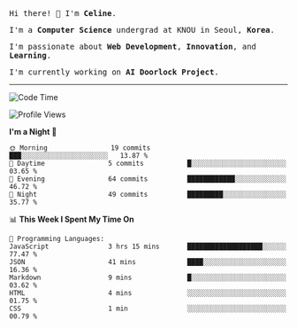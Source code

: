 <p><samp>Hi there! 👋 I'm <b>Celine</b>.</samp></p>
<p><samp>I'm a <b>Computer Science</b> undergrad at KNOU in Seoul, <b>Korea</b>.</samp></p>
<p><samp>I'm passionate about <b>Web Development</b>, <b>Innovation</b>, and <b>Learning</b>.</samp></p>
<p><samp>I'm currently working on <b>AI Doorlock Project</b>.</samp></p>
<hr>

<!--START_SECTION:celine-->
![Code Time](http://img.shields.io/badge/Code%20Time-29%20hrs%2014%20mins-blue)

![Profile Views](http://img.shields.io/badge/Profile%20Views-2-blue)

**I'm a Night 🦉** 

```text
🌞 Morning                19 commits          ███░░░░░░░░░░░░░░░░░░░░░░   13.87 % 
🌆 Daytime                5 commits           █░░░░░░░░░░░░░░░░░░░░░░░░   03.65 % 
🌃 Evening                64 commits          ████████████░░░░░░░░░░░░░   46.72 % 
🌙 Night                  49 commits          █████████░░░░░░░░░░░░░░░░   35.77 % 
```


📊 **This Week I Spent My Time On** 

```text
💬 Programming Languages: 
JavaScript               3 hrs 15 mins       ███████████████████░░░░░░   77.47 % 
JSON                     41 mins             ████░░░░░░░░░░░░░░░░░░░░░   16.36 % 
Markdown                 9 mins              █░░░░░░░░░░░░░░░░░░░░░░░░   03.62 % 
HTML                     4 mins              ░░░░░░░░░░░░░░░░░░░░░░░░░   01.75 % 
CSS                      1 min               ░░░░░░░░░░░░░░░░░░░░░░░░░   00.79 % 
```


<!--END_SECTION:celine-->
